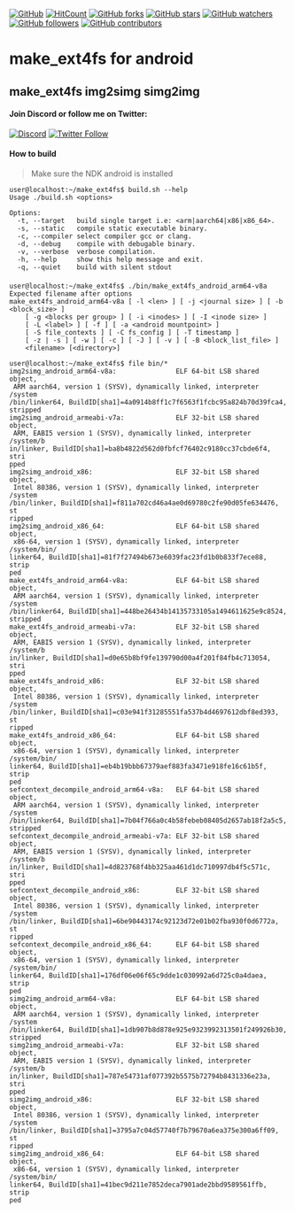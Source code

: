 [![GitHub](https://img.shields.io/github/license/rendiix/make_ext4fs.svg)](https://github.com/rendiix/make_ext4fs/blob/master/LICENSE)
[![HitCount](http://hits.dwyl.io/rendiix/make_ext4fs.svg)](http://github.com/rendiix/make_ext4fs)
[![GitHub forks](https://img.shields.io/github/forks/rendiix/make_ext4fs.svg?style=social&label=Fork&maxAge=2592000)](https://GitHub.com/rendiix/make_ext4fs/network/)
[![GitHub stars](https://img.shields.io/github/stars/rendiix/make_ext4fs.svg?style=social&label=Star&maxAge=2592000)](https://GitHub.com/rendiix/make_ext4fs/stargazers/)
[![GitHub watchers](https://img.shields.io/github/watchers/rendiix/make_ext4fs.svg?style=social)](https://github.com/rendiix/make_ext4fs/watchers)
[![GitHub followers](https://img.shields.io/github/followers/rendiix.svg?style=social&label=Follow&maxAge=2592000)](https://github.com/rendiix?tab=followers)
[![GitHub contributors](https://img.shields.io/github/contributors/rendiix/make_ext4fs.svg)](https://GitHub.com/rendiix/make_ext4fs/graphs/contributors/)

# make_ext4fs for android
## make_ext4fs img2simg simg2img

#### Join Discord or follow me on Twitter:

[![Discord](https://img.shields.io/discord/404576842419273729.svg?label=join%20discord&logo=discord)](https://discord.gg/5PmKhrc)
[![Twitter Follow](https://img.shields.io/twitter/follow/rendiix.svg?color=green&label=follow&logo=twitter&style=social)](https://twitter.com/rendiix)

#### How to build

>Make sure the NDK android is installed

```console
user@localhost:~/make_ext4fs$ build.sh --help
Usage ./build.sh <options>

Options:
  -t, --target   build single target i.e: <arm|aarch64|x86|x86_64>.
  -s, --static   compile static executable binary.
  -c, --compiler select compiler gcc or clang.
  -d, --debug    compile with debugable binary.
  -v, --verbose  verbose compilation.
  -h, --help     show this help message and exit.
  -q, --quiet    build with silent stdout
```
#### 

```console
user@localhost:~/make_ext4fs$ ./bin/make_ext4fs_android_arm64-v8a
Expected filename after options
make_ext4fs_android_arm64-v8a [ -l <len> ] [ -j <journal size> ] [ -b <block_size> ]
    [ -g <blocks per group> ] [ -i <inodes> ] [ -I <inode size> ]
    [ -L <label> ] [ -f ] [ -a <android mountpoint> ]
    [ -S file_contexts ] [ -C fs_config ] [ -T timestamp ]
    [ -z | -s ] [ -w ] [ -c ] [ -J ] [ -v ] [ -B <block_list_file> ]
    <filename> [<directory>]

user@localhost:~/make_ext4fs$ file bin/*
img2simg_android_arm64-v8a:               ELF 64-bit LSB shared object,
 ARM aarch64, version 1 (SYSV), dynamically linked, interpreter /system
/bin/linker64, BuildID[sha1]=4a0914b8ff1c7f6563f1fcbc95a824b70d39fca4,
stripped
img2simg_android_armeabi-v7a:             ELF 32-bit LSB shared object,
 ARM, EABI5 version 1 (SYSV), dynamically linked, interpreter /system/b
in/linker, BuildID[sha1]=ba8b4822d562d0fbfcf76402c9180cc37cbde6f4, stri
pped
img2simg_android_x86:                     ELF 32-bit LSB shared object,
 Intel 80386, version 1 (SYSV), dynamically linked, interpreter /system
/bin/linker, BuildID[sha1]=f811a702cd46a4ae0d69780c2fe90d05fe634476, st
ripped
img2simg_android_x86_64:                  ELF 64-bit LSB shared object,
 x86-64, version 1 (SYSV), dynamically linked, interpreter /system/bin/
linker64, BuildID[sha1]=81f7f27494b673e6039fac23fd1b0b833f7ece88, strip
ped
make_ext4fs_android_arm64-v8a:            ELF 64-bit LSB shared object,
 ARM aarch64, version 1 (SYSV), dynamically linked, interpreter /system
/bin/linker64, BuildID[sha1]=448be26434b14135733105a1494611625e9c8524,
stripped
make_ext4fs_android_armeabi-v7a:          ELF 32-bit LSB shared object,
 ARM, EABI5 version 1 (SYSV), dynamically linked, interpreter /system/b
in/linker, BuildID[sha1]=d0e65b8bf9fe139790d00a4f201f84fb4c713054, stri
pped
make_ext4fs_android_x86:                  ELF 32-bit LSB shared object,
 Intel 80386, version 1 (SYSV), dynamically linked, interpreter /system
/bin/linker, BuildID[sha1]=c03e941f31285551fa537b4d4697612dbf8ed393, st
ripped
make_ext4fs_android_x86_64:               ELF 64-bit LSB shared object,
 x86-64, version 1 (SYSV), dynamically linked, interpreter /system/bin/
linker64, BuildID[sha1]=eb4b19bbb67379aef883fa3471e918fe16c61b5f, strip
ped
sefcontext_decompile_android_arm64-v8a:   ELF 64-bit LSB shared object,
 ARM aarch64, version 1 (SYSV), dynamically linked, interpreter /system
/bin/linker64, BuildID[sha1]=7b04f766a0c4b58febeb08405d2657ab18f2a5c5,
stripped
sefcontext_decompile_android_armeabi-v7a: ELF 32-bit LSB shared object,
 ARM, EABI5 version 1 (SYSV), dynamically linked, interpreter /system/b
in/linker, BuildID[sha1]=4d823768f4bb325aa461d1dc710997db4f5c571c, stri
pped
sefcontext_decompile_android_x86:         ELF 32-bit LSB shared object,
 Intel 80386, version 1 (SYSV), dynamically linked, interpreter /system
/bin/linker, BuildID[sha1]=6be90443174c92123d72e01b02fba930f0d6772a, st
ripped
sefcontext_decompile_android_x86_64:      ELF 64-bit LSB shared object,
 x86-64, version 1 (SYSV), dynamically linked, interpreter /system/bin/
linker64, BuildID[sha1]=176df06e06f65c9dde1c030992a6d725c0a4daea, strip
ped
simg2img_android_arm64-v8a:               ELF 64-bit LSB shared object,
 ARM aarch64, version 1 (SYSV), dynamically linked, interpreter /system
/bin/linker64, BuildID[sha1]=1db907b8d878e925e9323992313501f249926b30,
stripped
simg2img_android_armeabi-v7a:             ELF 32-bit LSB shared object,
 ARM, EABI5 version 1 (SYSV), dynamically linked, interpreter /system/b
in/linker, BuildID[sha1]=787e54731af077392b5575b72794b8431336e23a, stri
pped
simg2img_android_x86:                     ELF 32-bit LSB shared object,
 Intel 80386, version 1 (SYSV), dynamically linked, interpreter /system
/bin/linker, BuildID[sha1]=3795a7c04d57740f7b79670a6ea375e300a6ff09, st
ripped
simg2img_android_x86_64:                  ELF 64-bit LSB shared object,
 x86-64, version 1 (SYSV), dynamically linked, interpreter /system/bin/
linker64, BuildID[sha1]=41bec9d211e7852deca7901ade2bbd9589561ffb, strip
ped
```
